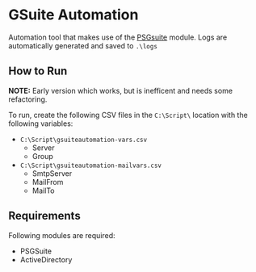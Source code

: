 # GSuite Automation
Automation tool that makes use of the [PSGsuite](https://psgsuite.io/) module. Logs are automatically generated and saved to `.\logs`

## How to Run
**NOTE:** Early version which works, but is inefficent and needs some refactoring. 

To run, create the following CSV files in the `C:\Script\` location with the following variables:
* `C:\Script\gsuiteautomation-vars.csv`
  * Server
  * Group 
* `C:\Script\gsuiteautomation-mailvars.csv`
  * SmtpServer
  * MailFrom
  * MailTo

## Requirements
Following modules are required:
* PSGSuite
* ActiveDirectory